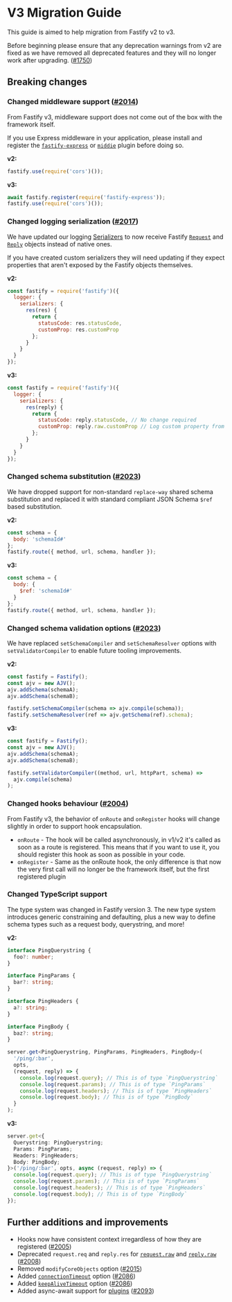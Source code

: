 # V3 Migration Guide

This guide is aimed to help migration from Fastify v2 to v3.

Before beginning please ensure that any deprecation warnings from v2 are fixed as we have removed all deprecated features and they will no longer work after upgrading. ([#1750](https://github.com/fastify/fastify/pull/1750))

## Breaking changes

### Changed middleware support ([#2014](https://github.com/fastify/fastify/pull/2014))

From Fastify v3, middleware support does not come out of the box with the framework itself.

If you use Express middleware in your application, please install and register the [`fastify-express`](https://github.com/fastify/fastify-express) or [`middie`](https://github.com/fastify/middie) plugin before doing so.

**v2:**

```js
fastify.use(require('cors')());
```

**v3:**

```js
await fastify.register(require('fastify-express'));
fastify.use(require('cors')());
```

### Changed logging serialization ([#2017](https://github.com/fastify/fastify/pull/2017))

We have updated our logging [Serializers](https://github.com/fastify/fastify/blob/master/docs/Logging.md) to now receive Fastify [`Request`](https://github.com/fastify/fastify/blob/master/docs/Request.md) and [`Reply`](https://github.com/fastify/fastify/blob/master/docs/Reply.md) objects instead of native ones.

If you have created custom serializers they will need updating if they expect properties that aren't exposed by the Fastify objects themselves.

**v2:**

```js
const fastify = require('fastify')({
  logger: {
    serializers: {
      res(res) {
        return {
          statusCode: res.statusCode,
          customProp: res.customProp
        };
      }
    }
  }
});
```

**v3:**

```js
const fastify = require('fastify')({
  logger: {
    serializers: {
      res(reply) {
        return {
          statusCode: reply.statusCode, // No change required
          customProp: reply.raw.customProp // Log custom property from res object
        };
      }
    }
  }
});
```

### Changed schema substitution ([#2023](https://github.com/fastify/fastify/pull/2023))

We have dropped support for non-standard `replace-way` shared schema substitution and replaced it with standard compliant JSON Schema `$ref` based substitution.

**v2:**

```js
const schema = {
  body: 'schemaId#'
};
fastify.route({ method, url, schema, handler });
```

**v3:**

```js
const schema = {
  body: {
    $ref: 'schemaId#'
  }
};
fastify.route({ method, url, schema, handler });
```

### Changed schema validation options ([#2023](https://github.com/fastify/fastify/pull/2023))

We have replaced `setSchemaCompiler` and `setSchemaResolver` options with `setValidatorCompiler` to enable future tooling improvements.

**v2:**

```js
const fastify = Fastify();
const ajv = new AJV();
ajv.addSchema(schemaA);
ajv.addSchema(schemaB);

fastify.setSchemaCompiler(schema => ajv.compile(schema));
fastify.setSchemaResolver(ref => ajv.getSchema(ref).schema);
```

**v3:**

```js
const fastify = Fastify();
const ajv = new AJV();
ajv.addSchema(schemaA);
ajv.addSchema(schemaB);

fastify.setValidatorCompiler((method, url, httpPart, schema) =>
  ajv.compile(schema)
);
```

### Changed hooks behaviour ([#2004](https://github.com/fastify/fastify/pull/2004))

From Fastify v3, the behavior of `onRoute` and `onRegister` hooks will change slightly in order to support hook encapsulation.

- `onRoute` - The hook will be called asynchronously, in v1/v2 it's called as soon as a route is registered. This means that if you want to use it, you should register this hook as soon as possible in your code.
- `onRegister` - Same as the onRoute hook, the only difference is that now the very first call will no longer be the framework itself, but the first registered plugin

### Changed TypeScript support

The type system was changed in Fastify version 3. The new type system introduces generic constraining and defaulting, plus a new way to define schema types such as a request body, querystring, and more!

**v2:**

```ts
interface PingQuerystring {
  foo?: number;
}

interface PingParams {
  bar?: string;
}

interface PingHeaders {
  a?: string;
}

interface PingBody {
  baz?: string;
}

server.get<PingQuerystring, PingParams, PingHeaders, PingBody>(
  '/ping/:bar',
  opts,
  (request, reply) => {
    console.log(request.query); // This is of type `PingQuerystring`
    console.log(request.params); // This is of type `PingParams`
    console.log(request.headers); // This is of type `PingHeaders`
    console.log(request.body); // This is of type `PingBody`
  }
);
```

**v3:**

```ts
server.get<{
  Querystring: PingQuerystring;
  Params: PingParams;
  Headers: PingHeaders;
  Body: PingBody;
}>('/ping/:bar', opts, async (request, reply) => {
  console.log(request.query); // This is of type `PingQuerystring`
  console.log(request.params); // This is of type `PingParams`
  console.log(request.headers); // This is of type `PingHeaders`
  console.log(request.body); // This is of type `PingBody`
});
```

## Further additions and improvements

- Hooks now have consistent context irregardless of how they are registered ([#2005](https://github.com/fastify/fastify/pull/2005))
- Deprecated `request.req` and `reply.res` for [`request.raw`](https://github.com/fastify/fastify/blob/master/docs/Request.md) and [`reply.raw`](https://github.com/fastify/fastify/blob/master/docs/Reply.md) ([#2008](https://github.com/fastify/fastify/pull/2008))
- Removed `modifyCoreObjects` option ([#2015](https://github.com/fastify/fastify/pull/2015))
- Added [`connectionTimeout`](https://github.com/fastify/fastify/blob/master/docs/Server.md#factory-connection-timeout) option ([#2086](https://github.com/fastify/fastify/pull/2086))
- Added [`keepAliveTimeout`](https://github.com/fastify/fastify/blob/master/docs/Server.md#factory-keep-alive-timeout) option ([#2086](https://github.com/fastify/fastify/pull/2086))
- Added async-await support for [plugins](https://github.com/fastify/fastify/blob/master/docs/Plugins.md#async-await) ([#2093](https://github.com/fastify/fastify/pull/2093))
